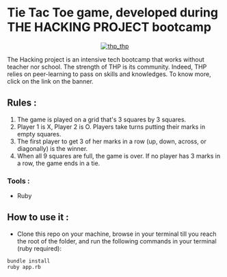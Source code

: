# Tie Tac Toe game, developed during THE HACKING PROJECT bootcamp

<div>
  <p align="center" >
    <a href="https://www.thehackingproject.org/"><img src="https://i0.wp.com/chromebooklive.com/wp-content/uploads/2018/11/the_hacking_project_logo.png?resize=620%2C171&ssl=1" alt="thp_thp"/></a>
  </p>
  The Hacking project is an intensive tech bootcamp that works without teacher nor school. The strength of THP is its community. Indeed, THP relies on peer-learning to pass on skills and knowledges. To know more, click on the link on the banner.
</div>


## Rules :
  1. The game is played on a grid that's 3 squares by 3 squares.
  2. Player 1 is X, Player 2 is O. Players take turns putting their marks in empty squares.
  3. The first player to get 3 of her marks in a row (up, down, across, or diagonally) is the winner. 
  4. When all 9 squares are full, the game is over. If no player has 3 marks in a row, the game ends in a tie.


### Tools :
* Ruby

## How to use it :
 - Clone this repo on your machine, browse in your terminal till you reach the root of the folder, and run the following commands in your terminal (ruby required):
  ```
  bundle install
  ruby app.rb 
  ```
  

